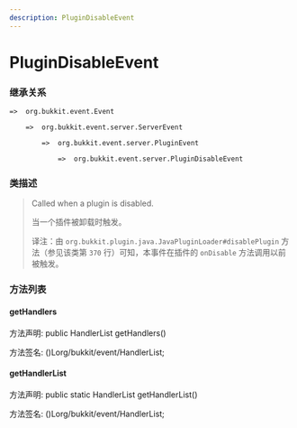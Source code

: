 ```yaml
---
description: PluginDisableEvent
---
```


# PluginDisableEvent

### 继承关系

    =>  org.bukkit.event.Event

        =>  org.bukkit.event.server.ServerEvent

            =>  org.bukkit.event.server.PluginEvent

                =>  org.bukkit.event.server.PluginDisableEvent

### 类描述

> Called when a plugin is disabled.
>
> 当一个插件被卸载时触发。
>
> 译注：由 `org.bukkit.plugin.java.JavaPluginLoader#disablePlugin` 方法（参见该类第 `370` 行）可知，本事件在插件的 `onDisable` 方法调用以前被触发。

### 方法列表

#### getHandlers

方法声明: public HandlerList getHandlers()

方法签名: ()Lorg/bukkit/event/HandlerList;

#### getHandlerList

方法声明: public static HandlerList getHandlerList()

方法签名: ()Lorg/bukkit/event/HandlerList;